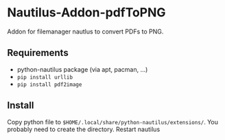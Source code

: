 # Nautilus-Addon-pdfToPNG
Addon for filemanager nautlus to convert PDFs to PNG.

## Requirements ##
- python-nautilus package (via apt, pacman, ...)
- `pip install urllib`
- `pip install pdf2image`

## Install ##
Copy python file to `$HOME/.local/share/python-nautilus/extensions/`. You probably need to create the directory. Restart nautilus
